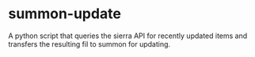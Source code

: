 # summon-update
A python script that queries the sierra API for recently updated items and transfers the resulting fil to summon for updating.
